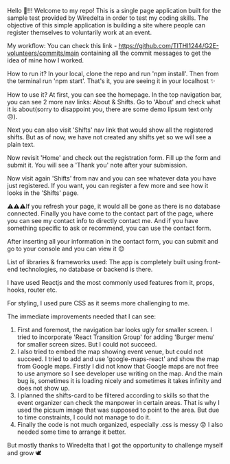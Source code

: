 Hello 👋!!!
Welcome to my repo!
This is a single page application built for the sample test provided by Wiredelta in order to test my coding skills. 
The objective of this simple application is building a site where people can register themselves to voluntarily work at an event.

My workflow:
You can check this link - https://github.com/TITHI1244/G2E-volunteers/commits/main containing all the commit messages to get the idea of mine how I worked.

How to run it?
In your local, clone the repo and run 'npm install'. Then from the terminal run 'npm start'. That's it, you are seeing it in your localhost ✨

How to use it?
At first, you can see the homepage. In the top navigation bar, you can see 2 more nav links: About & Shifts. Go to 'About' and check what it is about(sorry to disappoint you, there are some demo lipsum text only 😔).

Next you can also visit 'Shifts' nav link that would show all the registered shifts. But as of now, we have not created any shifts yet so we will see a plain text.

Now revisit 'Home' and check out the registration form. Fill up the form and submit it. You will see a 'Thank you' note after your submission. 

Now visit again 'Shifts' from nav and you can see whatever data you have just registered.
If you want, you can register a few more and see how it looks in the 'Shifts' page. 

⚠️⚠️⚠️If you refresh your page, it would all be gone as there is no database connected.
Finally you have come to the contact part of the page, where you can see my contact info to directly contact me. And if you have something specific to ask or recommend, you can use the contact form. 

After inserting all your information in the contact form, you can submit and go to your console and you can view it 😊

List of libraries & frameworks used:
The app is completely built using front-end technologies, no database or backend is there.

I have used Reactjs and the most commonly used features from it, props, hooks, router etc. 

For styling, I used pure CSS as it seems more challenging to me.

The immediate improvements needed that I can see:
1. First and foremost, the navigation bar looks ugly for smaller screen. I tried to incorporate 'React Transition Group' for adding 'Burger menu' for smaller screen sizes. But I could not succeed.
2. I also tried to embed the map showing event venue, but could not succeed. I tried to add and use 'google-maps-react' and show the map from Google maps. Firstly I did not know that Google maps are not free to use anymore so I see developer use writing on the map. And the main bug is, sometimes it is loading nicely and sometimes it takes infinity and does not show up.
3. I planned the shifts-card to be filtered according to skills so that the event organizer can check the manpower in certain areas. That is why I used the picsum image that was supposed to point to the area. But due to time constraints, I could not manage to do it.
4. Finally the code is not much organized, especially .css is messy 😟 I also needed some time to arrange it better.

But mostly thanks to Wiredelta that I got the opportunity to challenge myself and grow 🕊️